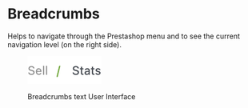 # Breadcrumbs

Helps to navigate through the Prestashop menu and to see the current navigation level (on the right side).

<figure><img src="../../../.gitbook/assets/image (3) (1) (1) (1) (1).png" alt=""><figcaption><p>Breadcrumbs text User Interface</p></figcaption></figure>
